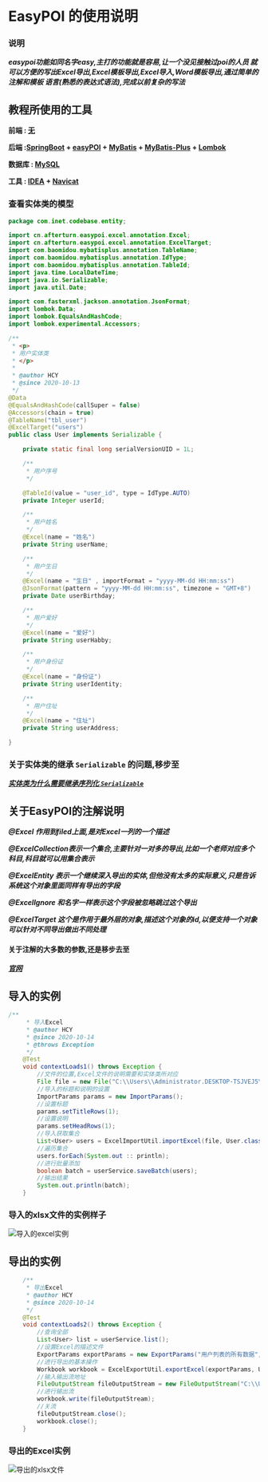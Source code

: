 # EasyPOI 的使用说明

### 说明

**_easypoi功能如同名字easy,主打的功能就是容易,让一个没见接触过poi的人员
就可以方便的写出Excel导出,Excel模板导出,Excel导入,Word模板导出,通过简单的注解和模板
语言(熟悉的表达式语法),完成以前复杂的写法_**



## 教程所使用的工具

**前端 : [无](null)**

**后端 :[SpringBoot](https://spring.io/) + [easyPOI](http://www.wupaas.com/) + [MyBatis](https://mybatis.org/mybatis-3/) + [MyBatis-Plus](https://baomidou.com/) + [Lombok](https://projectlombok.org/)**

**数据库 : [MySQL](https://www.mysql.com/)**

**工具 : [IDEA](https://www.jetbrains.com/) + [Navicat](http://www.navicat.com.cn/)**



### 查看实体类的模型

```java
package com.inet.codebase.entity;

import cn.afterturn.easypoi.excel.annotation.Excel;
import cn.afterturn.easypoi.excel.annotation.ExcelTarget;
import com.baomidou.mybatisplus.annotation.TableName;
import com.baomidou.mybatisplus.annotation.IdType;
import com.baomidou.mybatisplus.annotation.TableId;
import java.time.LocalDateTime;
import java.io.Serializable;
import java.util.Date;

import com.fasterxml.jackson.annotation.JsonFormat;
import lombok.Data;
import lombok.EqualsAndHashCode;
import lombok.experimental.Accessors;

/**
 * <p>
 * 用户实体类
 * </p>
 *
 * @author HCY
 * @since 2020-10-13
 */
@Data
@EqualsAndHashCode(callSuper = false)
@Accessors(chain = true)
@TableName("tbl_user")
@ExcelTarget("users")
public class User implements Serializable {

    private static final long serialVersionUID = 1L;

    /**
     * 用户序号
     */

    @TableId(value = "user_id", type = IdType.AUTO)
    private Integer userId;

    /**
     * 用户姓名
     */
    @Excel(name = "姓名")
    private String userName;

    /**
     * 用户生日
     */
    @Excel(name = "生日" , importFormat = "yyyy-MM-dd HH:mm:ss")
    @JsonFormat(pattern = "yyyy-MM-dd HH:mm:ss", timezone = "GMT+8")
    private Date userBirthday;

    /**
     * 用户爱好
     */
    @Excel(name = "爱好")
    private String userHabby;

    /**
     * 用户身份证
     */
    @Excel(name = "身份证")
    private String userIdentity;

    /**
     * 用户住址
     */
    @Excel(name = "住址")
    private String userAddress;

}
```



### 关于实体类的继承 `Serializable` 的问题,移步至

**_[实体类为什么需要继承序列化 `Serializable`](https://github.com/xiaoxunyao/Serializable)_**



## 关于EasyPOI的注解说明

**_@Excel 作用到filed上面,是对Excel一列的一个描述_**

**_@ExcelCollection表示一个集合,主要针对一对多的导出,比如一个老师对应多个科目,科目就可以用集合表示_**

**_@ExcelEntity 表示一个继续深入导出的实体,但他没有太多的实际意义,只是告诉系统这个对象里面同样有导出的字段_**

**_@ExcelIgnore 和名字一样表示这个字段被忽略跳过这个导出_**

**_@ExcelTarget 这个是作用于最外层的对象,描述这个对象的id,以便支持一个对象可以针对不同导出做出不同处理_**

#### 关于注解的大多数的参数,还是移步去至

**_[官网](http://doc.wupaas.com/docs/easypoi/easypoi-1c0u96flii98v)_**



## 导入的实例

```java
/**
     * 导入Excel
     * @author HCY
     * @since 2020-10-14
     * @throws Exception
     */
    @Test
    void contextLoads1() throws Exception {
        //文件的位置,Excel文件的说明需要和实体类所对应
        File file = new File("C:\\Users\\Administrator.DESKTOP-TSJVEJ5\\Desktop\\test\\test.xlsx");
        //导入的标题和说明的设置
        ImportParams params = new ImportParams();
        //设置标题
        params.setTitleRows(1);
        //设置说明
        params.setHeadRows(1);
        //导入获取集合
        List<User> users = ExcelImportUtil.importExcel(file, User.class, params);
        //遍历集合
        users.forEach(System.out :: println);
        //进行批量添加
        boolean batch = userService.saveBatch(users);
        //输出结果
        System.out.println(batch);
    }
```



### 导入的xlsx文件的实例样子

![导入的excel实例](https://ss.im5i.com/2020/10/14/Snipaste_2020-10-14_14-41-43.png)



## 导出的实例

```java
	/**
     * 导出Excel
     * @author HCY
     * @since 2020-10-14
     */
    @Test
    void contextLoads2() throws Exception {
        //查询全部
        List<User> list = userService.list();
        //设置Excel的描述文件
        ExportParams exportParams = new ExportParams("用户列表的所有数据", "用户信息" , ExcelType.XSSF);
        //进行导出的基本操作
        Workbook workbook = ExcelExportUtil.exportExcel(exportParams, User.class, list);
        //输入输出流地址
        FileOutputStream fileOutputStream = new FileOutputStream("C:\\Users\\Administrator.DESKTOP-TSJVEJ5\\Desktop\\test\\users.xlsx");
        //进行输出流
        workbook.write(fileOutputStream);
        //关流
        fileOutputStream.close();
        workbook.close();
    }
```

### 导出的Excel实例

![导出的xlsx文件](https://ss.im5i.com/2020/10/14/Snipaste_2020-10-14_14-47-49.png)


